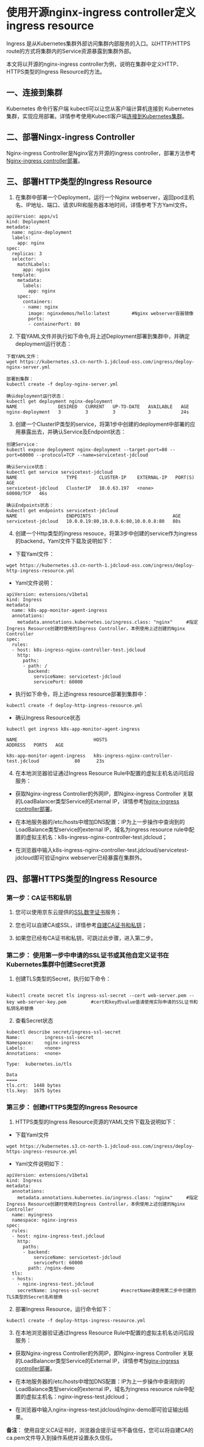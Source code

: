 # 使用开源nginx-ingress controller定义ingress resource

Ingress 是从Kubernetes集群外部访问集群内部服务的入口。以HTTP/HTTPS route的方式将集群内的Service资源暴露到集群外部。

本文将以开源的nginx-ingress controller为例，说明在集群中定义HTTP、HTTPS类型的Ingress Resource的方法。

## 一、连接到集群

Kubernetes 命令行客户端 kubectl可以让您从客户端计算机连接到 Kubernetes 集群，实现应用部署。详情参考使用Kubectl客户端[连接到Kubernetes集群](https://docs.jdcloud.com/cn/jcs-for-kubernetes/connect-to-cluster)。

## 二、部署Ningx-ingress Controller
Nginx-ingress Controller是Nginx官方开源的ingress controller，部署方法参考[Nginx-ingress controller部署](https://docs.jdcloud.com/cn/jcs-for-kubernetes/deploy-ingress-nginx-controller)。

## 三、部署HTTP类型的Ingress Resource

1. 在集群中部署一个Deployment，运行一个Nginx webserver，返回pod主机名、IP地址、端口、请求URI和服务器本地时间，详情参考下方Yaml文件。

```
apiVersion: apps/v1
kind: Deployment
metadata:
  name: nginx-deployment
  labels:
    app: nginx
spec:
  replicas: 3
  selector:
    matchLabels:
      app: nginx
  template:
    metadata:
      labels:
        app: nginx
    spec:
      containers:
      - name: nginx
        image: nginxdemos/hello:latest        #Nginx webserver容器镜像
        ports:
        - containerPort: 80
```
2. 下载YAML文件并执行如下命令,将上述Deployment部署到集群中，并确定deployment运行状态：

```
下载YAML文件：
wget https://kubernetes.s3.cn-north-1.jdcloud-oss.com/ingress/deploy-nginx-server.yml

部署到集群：
kubectl create -f deploy-nginx-server.yml

确认deployment运行状态：
kubectl get deployment nginx-deployment
NAME               DESIRED   CURRENT   UP-TO-DATE   AVAILABLE   AGE
nginx-deployment   3         3         3            3           24s
```

3. 创建一个ClusterIP类型的service，将第1步中创建的deployment中部署的应用暴露出去，并确认Service及Endpoint状态：

```
创建Service：
kubectl expose deployment nginx-deployment --target-port=80 --port=60000 --protocol=TCP --name=servicetest-jdcloud

确认Service状态：
kubectl get service servicetest-jdcloud
NAME                  TYPE        CLUSTER-IP    EXTERNAL-IP   PORT(S)     AGE
servicetest-jdcloud   ClusterIP   10.0.63.197   <none>        60000/TCP   46s

确认Endpoints状态：
kubectl get endpoints servicetest-jdcloud
NAME                  ENDPOINTS                              AGE
servicetest-jdcloud   10.0.0.19:80,10.0.0.6:80,10.0.0.8:80   88s

```

4. 创建一个Http类型的ingress resouce，将第3步中创建的service作为ingress 的backend，Yaml文件下载及说明如下：

* 下载Yaml文件：

`
wget https://kubernetes.s3.cn-north-1.jdcloud-oss.com/ingress/deploy-http-ingress-resource.yml
`

* Yaml文件说明：

```
apiVersion: extensions/v1beta1
kind: Ingress
metadata:
  name: k8s-app-monitor-agent-ingress
  annotations:
    metadata.annotations.kubernetes.io/ingress.class: "nginx"     #指定Ingress Resource创建时使用的Ingress Controller，本例使用上述创建的Nginx Controller
spec:
  rules:
  - host: k8s-ingress-nginx-controller-test.jdcloud
    http:
      paths:
      - path: /
        backend:
          serviceName: servicetest-jdcloud
          servicePort: 60000
```

* 执行如下命令，将上述ingress resource部署到集群中：

`
kubectl create -f deploy-http-ingress-resource.yml 
`

* 确认Ingress Resource状态

```
kubectl get ingress k8s-app-monitor-agent-ingress

NAME                            HOSTS                                       ADDRESS   PORTS   AGE

k8s-app-monitor-agent-ingress   k8s-ingress-nginx-controller-test.jdcloud             80      23s
```

4. 在本地浏览器验证通过Ingress Resource Rule中配置的虚拟主机名访问后段服务：

* 获取Nginx-ingress Controller的外网IP，即Nginx-ingress Controller 关联的LoadBalancer类型Service的External IP，详情参考[Nginx-ingress controller部署](https://docs.jdcloud.com/cn/jcs-for-kubernetes/deploy-ingress-nginx-controller)。

* 在本地服务器的/etc/hosts中增加DNS配置：IP为上一步操作中查询到的LoadBalance类型service的external IP，域名为ingress resource rule中配置的虚拟主机名：k8s-ingress-nginx-controller-test.jdcloud；

* 在浏览器中输入k8s-ingress-nginx-controller-test.jdcloud/servicetest-jdcloud即可验证nginx webserver已经暴露在集群外。

## 四、部署HTTPS类型的Ingress Resource

### 第一步：CA证书和私钥

1. 您可以使用京东云提供的[SSL数字证书](https://docs.jdcloud.com/cn/ssl-certificate/product-overview)服务；

2. 您也可以自建CA或SSL，详情参考[自建CA证书和私钥](https://docs.jdcloud.com/cn/jcs-for-kubernetes/deploy-CA-SSL)；

3. 如果您已经有CA证书和私钥，可跳过此步骤，进入第二步。

### 第二步： 使用第一步中申请的SSL证书或其他自定义证书在Kubernetes集群中创建Secret资源

1. 创建TLS类型的Secret，执行如下命令：

```

kubectl create secret tls ingress-ssl-secret --cert web-server.pem --key web-server-key.pem			#cert和key的value值请使用实际申请的SSL证书和私钥名称替换
```

2. 查看Secret状态

```
kubectl describe secret/ingress-ssl-secret
Name:         ingress-ssl-secret
Namespace:    nginx-ingress
Labels:       <none>
Annotations:  <none>

Type:  kubernetes.io/tls

Data
====
tls.crt:  1448 bytes
tls.key:  1675 bytes
```

### 第三步： 创建HTTPS类型的Ingress Resource

1. HTTPS类型的Ingress Resource资源的YAML文件下载及说明如下：

* 下载Yaml文件

`
wget https://kubernetes.s3.cn-north-1.jdcloud-oss.com/ingress/deploy-https-ingress-resource.yml
`

* Yaml文件说明如下：

```
apiVersion: extensions/v1beta1
kind: Ingress
metadata:
  annotations:
	metadata.annotations.kubernetes.io/ingress.class: "nginx"     #指定Ingress Resource创建时使用的Ingress Controller，本例使用上述创建的Nginx Controller
  name: myingress
  namespace: nginx-ingress
spec:
  rules:
  - host: nginx-ingress-test.jdcloud
    http:
      paths:
      - backend:
          serviceName: servicetest-jdcloud
          servicePort: 60000
        path: /nginx-demo
  tls:
  - hosts:
    - nginx-ingress-test.jdcloud
    secretName: ingress-ssl-secret        #secretName请使用第二步中创建的TLS类型的Secret名称替换
```

2. 部署Ingress Resource，运行命令如下：

`
kubectl create -f deploy-https-ingress-resource.yml
`

3. 在本地浏览器验证通过Ingress Resource Rule中配置的虚拟主机名访问后段服务：

* 获取Nginx-ingress Controller的外网IP，即Nginx-ingress Controller 关联的LoadBalancer类型Service的External IP，详情参考[Nginx-ingress controller部署](https://docs.jdcloud.com/cn/jcs-for-kubernetes/deploy-ingress-nginx-controller)。

* 在本地服务器的/etc/hosts中增加DNS配置：IP为上一步操作中查询到的LoadBalance类型service的external IP，域名为ingress resource rule中配置的虚拟主机名：nginx-ingress-test.jdcloud；

* 在浏览器中输入nginx-ingress-test.jdcloud/nginx-demo即可验证输出结果。

**备注**： 使用自定义CA证书时，浏览器会提示证书不备信任，您可以将自建CA的ca.pem文件导入到操作系统并设置永久信任。